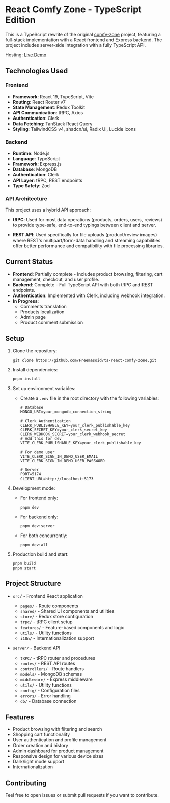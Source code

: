 # React Comfy Zone - TypeScript Edition

This is a TypeScript rewrite of the original [comfy-zone](https://github.com/Freemasoid/react-comfy-zone) project, featuring a full-stack implementation with a React frontend and Express backend. The project includes server-side integration with a fully TypeScript API.

Hosting: [Live Demo](https://ts-react-comfy-zone.onrender.com)

## Technologies Used

### Frontend

- **Framework**: React 19, TypeScript, Vite
- **Routing**: React Router v7
- **State Management**: Redux Toolkit
- **API Communication**: tRPC, Axios
- **Authentication**: Clerk
- **Data Fetching**: TanStack React Query
- **Styling**: TailwindCSS v4, shadcn/ui, Radix UI, Lucide icons

### Backend

- **Runtime**: Node.js
- **Language**: TypeScript
- **Framework**: Express.js
- **Database**: MongoDB
- **Authentication**: Clerk
- **API Layer**: tRPC, REST endpoints
- **Type Safety**: Zod

### API Architecture

This project uses a hybrid API approach:

- **tRPC**: Used for most data operations (products, orders, users, reviews) to provide type-safe, end-to-end typings between client and server.

- **REST API**: Used specifically for file uploads (product/review images) where REST's multipart/form-data handling and streaming capabilities offer better performance and compatibility with file processing libraries.

## Current Status

- **Frontend**: Partially complete - Includes product browsing, filtering, cart management, checkout, and user profile.
- **Backend**: Complete - Full TypeScript API with both tRPC and REST endpoints.
- **Authentication**: Implemented with Clerk, including webhook integration.
- **In Progress**:
  - Comments translation
  - Products localization
  - Admin page
  - Product comment submission

## Setup

1. Clone the repository:

   ```
   git clone https://github.com/Freemasoid/ts-react-comfy-zone.git
   ```

2. Install dependencies:

   ```
   pnpm install
   ```

3. Set up environment variables:

   - Create a `.env` file in the root directory with the following variables:

     ```
     # Database
     MONGO_URI=your_mongodb_connection_string

     # Clerk Authentication
     CLERK_PUBLISHABLE_KEY=your_clerk_publishable_key
     CLERK_SECRET_KEY=your_clerk_secret_key
     CLERK_WEBHOOK_SECRET=your_clerk_webhook_secret
     # Add this for dev
     VITE_CLERK_PUBLISHABLE_KEY=your_clerk_publishable_key

     # For demo user
     VITE_CLERK_SIGN_IN_DEMO_USER_EMAIL
     VITE_CLERK_SIGN_IN_DEMO_USER_PASSWORD

     # Server
     PORT=5174
     CLIENT_URL=http://localhost:5173
     ```

4. Development mode:

   - For frontend only:
     ```
     pnpm dev
     ```
   - For backend only:
     ```
     pnpm dev:server
     ```
   - For both concurrently:
     ```
     pnpm dev:all
     ```

5. Production build and start:
   ```
   pnpm build
   pnpm start
   ```

## Project Structure

- `src/` - Frontend React application

  - `pages/` - Route components
  - `shared/` - Shared UI components and utilities
  - `store/` - Redux store configuration
  - `trpc/` - tRPC client setup
  - `features/` - Feature-based components and logic
  - `utils/` - Utility functions
  - `i18n/` - Internationalization support

- `server/` - Backend API
  - `tRPC/` - tRPC router and procedures
  - `routes/` - REST API routes
  - `controllers/` - Route handlers
  - `models/` - MongoDB schemas
  - `middleware/` - Express middleware
  - `utils/` - Utility functions
  - `config/` - Configuration files
  - `errors/` - Error handling
  - `db/` - Database connection

## Features

- Product browsing with filtering and search
- Shopping cart functionality
- User authentication and profile management
- Order creation and history
- Admin dashboard for product management
- Responsive design for various device sizes
- Dark/light mode support
- Internationalization

## Contributing

Feel free to open issues or submit pull requests if you want to contribute.

